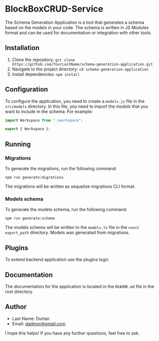 # BlockBoxCRUD-Service

The Schema Generation Application is a tool that generates a schema based on the models in your code. The schema is written in JS Modules format and can be used for documentation or integration with other tools.

## Installation

1. Clone the repository: `git clone https://github.com/YourLastName/schema-generation-application.git`
2. Navigate to the project directory: `cd schema-generation-application`
3. Install dependencies: `npm install`

## Configuration

To configure the application, you need to create a `models.js` file in the `src/models` directory. In this file, you need to import the models that you want to include in the schema. For example:

```javascript
import Workspace from "./workspace";

export { Workspace };
```

## Running

### Migrations

To generate the migrations, run the following command:

```
npm run generate:migrations
```

The migrations will be written as sequelize migrations CLI format.

### Models schema

To generate the models schema, run the following command:

```
npm run generate:schema
```

The models schema will be written to the `models.ts` file in the `const export_path` directory.
Models was generated from migrations.

## Plugins

To extend backend application use the plugins logic

## Documentation

The documentation for the application is located in the `README.md` file in the root directory.

## Author

* Last Name: Durtan
* Email: dadmor@gmail.com

I hope this helps! If you have any further questions, feel free to ask.
